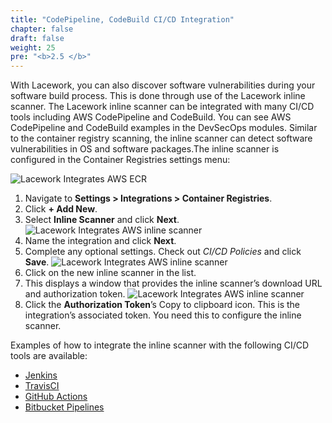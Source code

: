 ```yaml
---
title: "CodePipeline, CodeBuild CI/CD Integration"
chapter: false
draft: false
weight: 25
pre: "<b>2.5 </b>"
---
```


With Lacework, you can also discover software vulnerabilities during your software build process. This is done through use 
of the Lacework inline scanner. The Lacework inline scanner can be integrated with many CI/CD tools including AWS CodePipeline and CodeBuild.
You can see AWS CodePipeline and CodeBuild examples in the DevSecOps modules. Similar to the container registry scanning, the inline scanner
can detect software vulnerabilities in OS and software packages.The inline scanner is configured in the Container Registries settings menu:

![Lacework Integrates AWS ECR](/images/lacework-integrates-aws-codebuild.png)

1. Navigate to **Settings > Integrations > Container Registries**.
2. Click **+ Add New**.
3. Select **Inline Scanner** and click **Next**.
   ![Lacework Integrates AWS inline scanner](/images/lacework-integrates-aws-inline-scanner.png)
4. Name the integration and click **Next**.
5. Complete any optional settings. Check out _CI/CD Policies_ and click **Save**.
   ![Lacework Integrates AWS inline scanner](/images/lacework-inline-scanner-cicd-policies.png)
6. Click on the new inline scanner in the list.
7. This displays a window that provides the inline scanner’s download URL and authorization token.
   ![Lacework Integrates AWS inline scanner](/images/lacework-inline-scanner-token.png)
8. Click the **Authorization Token**’s Copy to clipboard icon. This is the integration’s associated token. You need this to configure the inline scanner.

Examples of how to integrate the inline scanner with the following CI/CD tools are available:

* [Jenkins](https://docs.lacework.com/integrate-the-lacework-inline-scanner-with-ci-pipelines#integrate-with-jenkins)
* [TravisCI](https://docs.lacework.com/integrate-the-lacework-inline-scanner-with-ci-pipelines#integrate-with-travisci)
* [GitHub Actions](https://docs.lacework.com/integrate-the-lacework-inline-scanner-with-ci-pipelines#integrate-with-github-actions)
* [Bitbucket Pipelines](https://docs.lacework.com/integrate-the-lacework-inline-scanner-with-ci-pipelines#integrate-with-bitbucket-pipelines)